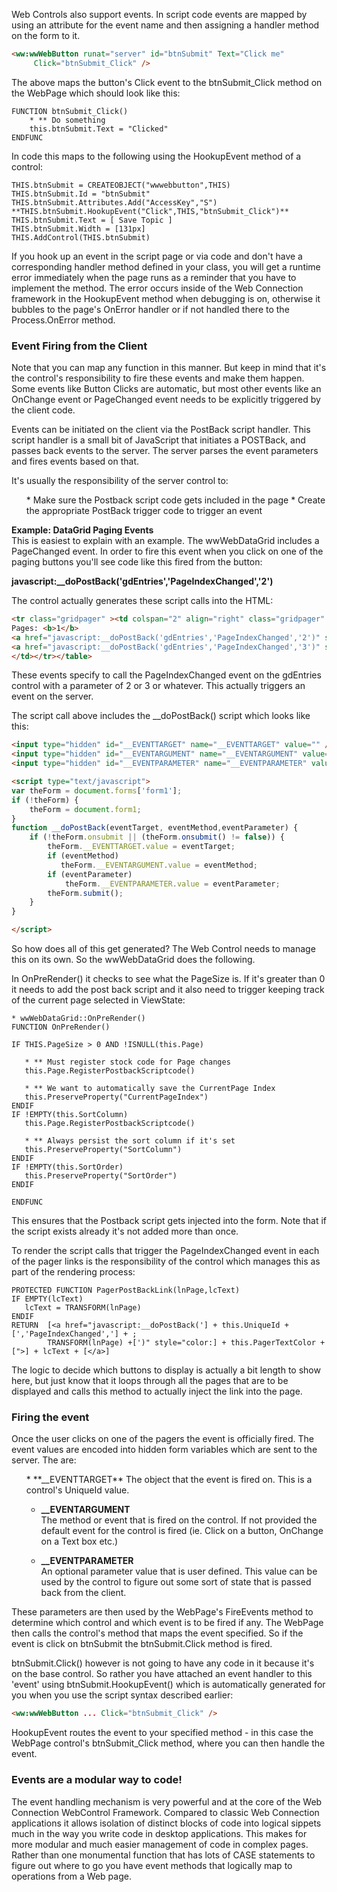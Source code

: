 ﻿Web Controls also support events. In script code events are mapped by using an attribute for the event name and then assigning a handler method on the form to it.

```html
<ww:wwWebButton runat="server" id="btnSubmit" Text="Click me" 
     Click="btnSubmit_Click" />
```

The above maps the button's Click event to the btnSubmit_Click method on the WebPage which should look like this:

```foxpro
FUNCTION btnSubmit_Click()
	* ** Do something
	this.btnSubmit.Text = "Clicked"
ENDFUNC
```

In code this maps to the following using the HookupEvent method of a control:

```foxpro
THIS.btnSubmit = CREATEOBJECT("wwwebbutton",THIS)
THIS.btnSubmit.Id = "btnSubmit"
THIS.btnSubmit.Attributes.Add("AccessKey","S")
**THIS.btnSubmit.HookupEvent("Click",THIS,"btnSubmit_Click")**  
THIS.btnSubmit.Text = [ Save Topic ]
THIS.btnSubmit.Width = [131px]
THIS.AddControl(THIS.btnSubmit)
```

If you hook up an event in the script page or via code and don't have a corresponding handler method defined in your class, you will get a runtime error immediately when the page runs as a reminder that you have to implement the method. The error occurs inside of the Web Connection framework in the HookupEvent method when debugging is on, otherwise it bubbles to the page's OnError handler or if not handled there to the Process.OnError method.

### Event Firing from the Client
Note that you can map any function in this manner. But keep in mind that it's the control's responsibility to fire these events and make them happen. Some events like Button Clicks are automatic, but most other events like an OnChange event or PageChanged event needs to be explicitly triggered by the client code.

Events can be initiated on the client via the PostBack script handler. This script handler is a small bit of JavaScript that initiates a POSTBack, and passes back events to the server. The server parses the event parameters and fires events based on that. 

It's usually the responsibility of the server control to:
<ul>
* Make sure the Postback script code gets included in the page
* Create the appropriate PostBack trigger code to trigger an event
</ul>

**Example: DataGrid Paging Events**  
This is easiest to explain with an example. The wwWebDataGrid includes a PageChanged event. In order to fire this event when you click on one of the paging buttons you'll see code like this fired from the button:

**javascript:__doPostBack('gdEntries','PageIndexChanged','2')**  

The control actually generates these script calls into the HTML:

```html
<tr class="gridpager" ><td colspan="2" align="right" class="gridpager" >
Pages: <b>1</b> 
<a href="javascript:__doPostBack('gdEntries','PageIndexChanged','2')" style="color:white">2</a> 
<a href="javascript:__doPostBack('gdEntries','PageIndexChanged','3')" style="color:white">3</a> 
</td></tr></table>
```

These events specify to call the PageIndexChanged event on the gdEntries control with a parameter of 2 or 3 or whatever. This actually triggers an event on the server.

The script call above includes the __doPostBack() script which looks like this:
```html
<input type="hidden" id="__EVENTTARGET" name="__EVENTTARGET" value="" />
<input type="hidden" id="__EVENTARGUMENT" name="__EVENTARGUMENT" value="" />
<input type="hidden" id="__EVENTPARAMETER" name="__EVENTPARAMETER" value="" />

<script type="text/javascript">
var theForm = document.forms['form1'];
if (!theForm) {
    theForm = document.form1;
}
function __doPostBack(eventTarget, eventMethod,eventParameter) {
    if (!theForm.onsubmit || (theForm.onsubmit() != false)) {
        theForm.__EVENTTARGET.value = eventTarget;
        if (eventMethod)
           theForm.__EVENTARGUMENT.value = eventMethod;
        if (eventParameter)
            theForm.__EVENTPARAMETER.value = eventParameter;
        theForm.submit();
    }
}

</script>
```

So how does all of this get generated? The Web Control needs to manage this on its own. So the wwWebDataGrid does the following.

In OnPreRender() it checks to see what the PageSize is. If it's greater than 0 it needs to add the post back script and it also need to trigger keeping track of the current page selected in ViewState:

```foxpro
* wwWebDataGrid::OnPreRender()
FUNCTION OnPreRender()

IF THIS.PageSize > 0 AND !ISNULL(this.Page)

   * ** Must register stock code for Page changes
   this.Page.RegisterPostbackScriptcode()

   * ** We want to automatically save the CurrentPage Index
   this.PreserveProperty("CurrentPageIndex")
ENDIF
IF !EMPTY(this.SortColumn)
   this.Page.RegisterPostbackScriptcode()

   * ** Always persist the sort column if it's set
   this.PreserveProperty("SortColumn")
ENDIF
IF !EMPTY(this.SortOrder)
   this.PreserveProperty("SortOrder")
ENDIF
  
ENDFUNC
```

This ensures that the Postback script gets injected into the form. Note that if the script exists already it's not added more than once.

To render the script calls that trigger the PageIndexChanged event in each of the pager links is the responsibility of the control which manages this as part of the rendering process:

```foxpro
PROTECTED FUNCTION PagerPostBackLink(lnPage,lcText)
IF EMPTY(lcText)
   lcText = TRANSFORM(lnPage)
ENDIF   
RETURN  [<a href="javascript:__doPostBack('] + this.UniqueId + [','PageIndexChanged','] + ;
        TRANSFORM(lnPage) +[')" style="color:] + this.PagerTextColor + [">] + lcText + [</a>]
```

The logic to decide which buttons to display is actually a bit length to show here, but just know that it loops through all the pages that are to be displayed and calls this method to actually inject the link into the page.

### Firing the event
Once the user clicks on one of the pagers the event is officially fired. The event values are encoded into hidden form variables which are sent to the server. The are:

<ul>
* **__EVENTTARGET**  
The object that the event is fired on. This is a control's UniqueId value.

* **__EVENTARGUMENT**  
The method or event that is fired on the control. If not provided the default event for the control is fired (ie. Click on a button, OnChange on a Text box etc.)

* **__EVENTPARAMETER**  
An optional parameter value that is user defined. This value can be used by the control to figure out some sort of state that is passed back from the client.
</ul>

These parameters are then used by the WebPage's FireEvents method to determine which control and which event is to be fired if any. The WebPage then calls the control's method that maps the event specified. So if the event is click on btnSubmit the btnSubmit.Click method is fired.

btnSubmit.Click() however is not going to have any code in it because it's on the base control. So rather you have attached an event handler to this 'event' using btnSubmit.HookupEvent() which is automatically generated for you when you use the script syntax described earlier:

```html
<ww:wwWebButton ... Click="btnSubmit_Click" />
```

HookupEvent routes the event to your specified method - in this case the WebPage control's btnSubmit_Click method, where you can then handle the event.

### Events are a modular way to code!
The event handling mechanism is very powerful and at the core of the Web Connection WebControl Framework. Compared to classic Web Connection applications it allows isolation of distinct blocks of code into logical sippets much in the way you write code in desktop applications. This makes for more modular and much easier management of code in complex pages. Rather than one monumental function that has lots of CASE statements to figure out where to go you have event methods that logically map to operations from a Web page.
